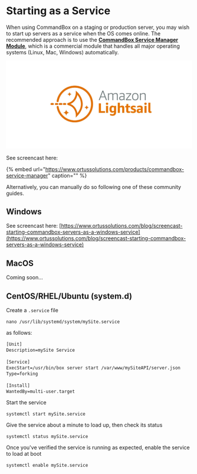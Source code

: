 # Starting as a Service

When using CommandBox on a staging or production server, you may wish to start up servers as a service when the OS comes online. The recommended approach is to use the [**CommandBox Service Manager Module**](https://www.ortussolutions.com/products/commandbox-service-manager), which is a commercial module that handles all major operating systems \(Linux, Mac, Windows\) automatically.

![CommandBox Service Manager ](../.gitbook/assets/image%20%289%29.png)

See screencast here:

{% embed url="https://www.ortussolutions.com/products/commandbox-service-manager" caption="" %}

Alternatively, you can manually do so following one of these community guides.

## Windows

See screencast here: [https://www.ortussolutions.com/blog/screencast-starting-commandbox-servers-as-a-windows-service](https://www.ortussolutions.com/blog/screencast-starting-commandbox-servers-as-a-windows-service)

## MacOS

Coming soon...

## CentOS/RHEL/Ubuntu  \(system.d\)

Create a `.service` file

```text
nano /usr/lib/systemd/system/mySite.service
```

as follows:

```text
[Unit]
Description=mySite Service

[Service]
ExecStart=/usr/bin/box server start /var/www/mySiteAPI/server.json
Type=forking

[Install]
WantedBy=multi-user.target
```

Start the service

```text
systemctl start mySite.service
```

Give the service about a minute to load up, then check its status

```text
systemctl status mySite.service
```

Once you've verified the service is running as expected, enable the service to load at boot

```text
systemctl enable mySite.service
```

